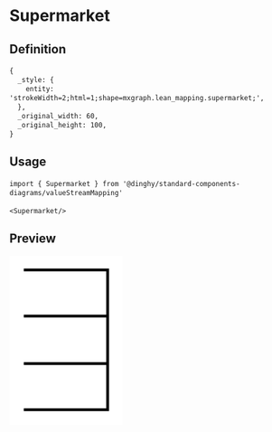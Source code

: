 # Supermarket

## Definition

```
{
  _style: { 
    entity: 'strokeWidth=2;html=1;shape=mxgraph.lean_mapping.supermarket;',
  },
  _original_width: 60,
  _original_height: 100,
}
```

## Usage

```
import { Supermarket } from '@dinghy/standard-components-diagrams/valueStreamMapping'

<Supermarket/>
```

## Preview

<img src="./supermarket.png" width="200"/>
